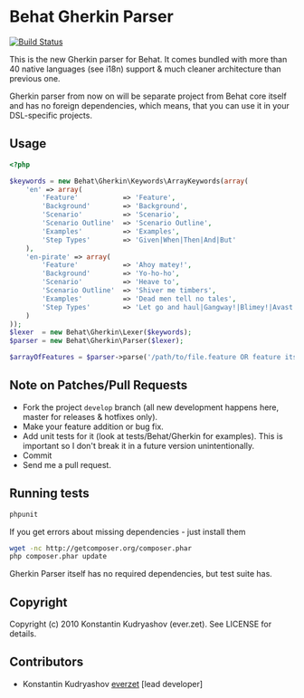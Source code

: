 Behat Gherkin Parser
====================

[![Build Status](https://secure.travis-ci.org/Behat/Gherkin.png)](http://travis-ci.org/Behat/Gherkin)

This is the new Gherkin parser for Behat. It comes bundled with more than 40 native languages (see i18n) support & much cleaner architecture than previous one.

Gherkin parser from now on will be separate project from Behat core itself and has no foreign dependencies, which means, that you can use it in your DSL-specific projects.

Usage
-----

``` php
<?php

$keywords = new Behat\Gherkin\Keywords\ArrayKeywords(array(
    'en' => array(
        'Feature'           => 'Feature',
        'Background'        => 'Background',
        'Scenario'          => 'Scenario',
        'Scenario Outline'  => 'Scenario Outline',
        'Examples'          => 'Examples',
        'Step Types'        => 'Given|When|Then|And|But'
    ),
    'en-pirate' => array(
        'Feature'           => 'Ahoy matey!',
        'Background'        => 'Yo-ho-ho',
        'Scenario'          => 'Heave to',
        'Scenario Outline'  => 'Shiver me timbers',
        'Examples'          => 'Dead men tell no tales',
        'Step Types'        => 'Let go and haul|Gangway!|Blimey!|Avast!|Aye'
    )
));
$lexer  = new Behat\Gherkin\Lexer($keywords);
$parser = new Behat\Gherkin\Parser($lexer);

$arrayOfFeatures = $parser->parse('/path/to/file.feature OR feature itself');
```


Note on Patches/Pull Requests
-----------------------------

* Fork the project `develop` branch (all new development happens here, master for releases & hotfixes only).
* Make your feature addition or bug fix.
* Add unit tests for it (look at tests/Behat/Gherkin for examples).
  This is important so I don't break it in a future version unintentionally.
* Commit
* Send me a pull request.

Running tests
-------------

``` bash
phpunit
```

If you get errors about missing dependencies - just install them

``` bash
wget -nc http://getcomposer.org/composer.phar
php composer.phar update
```

Gherkin Parser itself has no required dependencies, but test suite has.

Copyright
---------

Copyright (c) 2010 Konstantin Kudryashov (ever.zet). See LICENSE for details.

Contributors
------------

* Konstantin Kudryashov [everzet](http://github.com/everzet) [lead developer]
